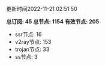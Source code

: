 更新时间2022-11-21 02:51:50

**总订阅: 45**
**总节点: 1154**
**有效节点: 205**
- ssr节点: 16
- v2ray节点: 153
- trojan节点: 33
- ss节点: 3
